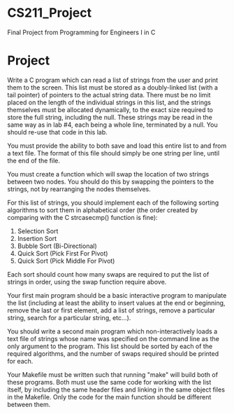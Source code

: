 CS211_Project
=============

Final Project from Programming for Engineers I in C

Project
=======

Write a C program which can read a list of strings from the user and print them to the screen. This list must be stored as a doubly-linked list (with a tail pointer) of pointers to the actual string data. There must be no limit placed on the length of the individual strings in this list, and the strings themselves must be allocated dynamically, to the exact size required to store the full string, including the null. These strings may be read in the same way as in lab #4, each being a whole line, terminated by a null. You should re-use that code in this lab.

You must provide the ability to both save and load this entire list to and from a text file. The format of this file should simply be one string per line, until the end of the file.

You must create a function which will swap the location of two strings between two nodes. You should do this by swapping the pointers to the strings, not by rearranging the nodes themselves.

For this list of strings, you should implement each of the following sorting algorithms to sort them in alphabetical order (the order created by comparing with the C strcasecmp() function is fine):

1. Selection Sort
2. Insertion Sort
3. Bubble Sort (Bi-Directional)
4. Quick Sort (Pick First For Pivot)
5. Quick Sort (Pick Middle For Pivot)

Each sort should count how many swaps are required to put the list of strings in order, using the swap function require above.

Your first main program should be a basic interactive program to manipulate the list (including at least the ability to insert values at the end or beginning, remove the last or first element, add a list of strings, remove a particular string, search for a particular string, etc...).

You should write a second main program which non-interactively loads a text file of strings whose name was specified on the command line as the only argument to the program. This list should be sorted by each of the required algorithms, and the number of swaps required should be printed for each.

Your Makefile must be written such that running "make" will build both of these programs. Both must use the same code for working with the list itself, by including the same header files and linking in the same object files in the Makefile. Only the code for the main function should be different between them.
